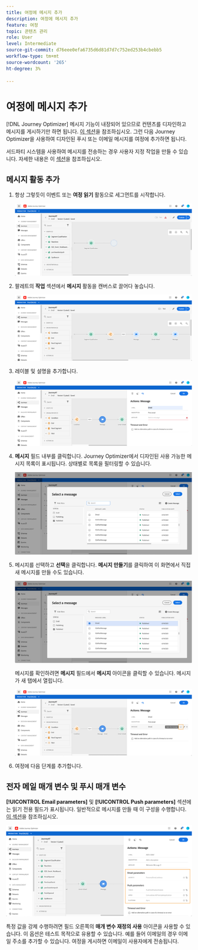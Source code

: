```yaml
---
title: 여정에 메시지 추가
description: 여정에 메시지 추가
feature: 여정
topic: 콘텐츠 관리
role: User
level: Intermediate
source-git-commit: d76eee0efa6735d6d81d7d7c752ed253b4cbebb5
workflow-type: tm+mt
source-wordcount: '265'
ht-degree: 3%

---
```


# 여정에 메시지 추가

[!DNL Journey Optimizer] 메시지 기능이 내장되어 있으므로 컨텐츠를 디자인하고 메시지를 게시하기만 하면 됩니다. [이 섹션](../get-started-content.md)을 참조하십시오. 그런 다음 Journey Optimizer을 사용하여 디자인된 푸시 또는 이메일 메시지를 여정에 추가하면 됩니다.

서드파티 시스템을 사용하여 메시지를 전송하는 경우 사용자 지정 작업을 만들 수 있습니다. 자세한 내용은 이 [섹션](../action/action.md)을 참조하십시오.

## 메시지 활동 추가

1. 항상 그렇듯이 이벤트 또는 **여정 읽기** 활동으로 세그먼트를 시작합니다.

   ![](../assets/jo-message0.png)

1. 팔레트의 **작업** 섹션에서 **메시지** 활동을 캔버스로 끌어다 놓습니다.

   ![](../assets/jo-message1.png)

1. 레이블 및 설명을 추가합니다.

   ![](../assets/jo-message2.png)

1. **메시지** 필드 내부를 클릭합니다. Journey Optimizer에서 디자인된 사용 가능한 메시지 목록이 표시됩니다. 상태별로 목록을 필터링할 수 있습니다.

   ![](../assets/jo-message3.png)

1. 메시지를 선택하고 **선택**&#x200B;을 클릭합니다. **메시지 만들기**&#x200B;를 클릭하여 이 화면에서 직접 새 메시지를 만들 수도 있습니다.

   ![](../assets/jo-message4-ter.png)

   메시지를 확인하려면 **메시지** 필드에서 **메시지** 아이콘을 클릭할 수 있습니다. 메시지가 새 탭에서 열립니다.

   ![](../assets/jo-message4-bis.png)

1. 여정에 다음 단계를 추가합니다.

## 전자 메일 매개 변수 및 푸시 매개 변수

**[!UICONTROL Email parameters]** 및 **[!UICONTROL Push parameters]** 섹션에는 읽기 전용 필드가 표시됩니다. 일반적으로 메시지를 만들 때 이 구성을 수행합니다. [이 섹션](../get-started-content.md)을 참조하십시오.

![](../assets/jo-message4.png)

특정 값을 강제 수행하려면 필드 오른쪽의 **매개 변수 재정의 사용** 아이콘을 사용할 수 있습니다. 이 옵션은 테스트 목적으로 유용할 수 있습니다. 예를 들어 이메일의 경우 이메일 주소를 추가할 수 있습니다. 여정을 게시하면 이메일이 사용자에게 전송됩니다.
